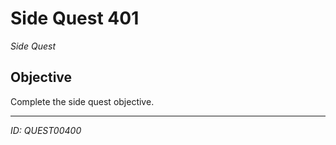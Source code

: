 # Side Quest 401

*Side Quest*

## Objective
Complete the side quest objective.

---
*ID: QUEST00400*